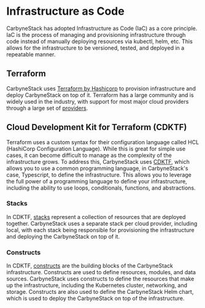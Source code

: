 # Infrastructure as Code

CarbyneStack has adopted Infrastructure as Code (IaC) as a core principle. IaC is the process of managing and provisioning infrastructure through code instead of manually deploying resources via kubectl, helm, etc. This allows for the infrastructure to be versioned, tested, and deployed in a repeatable manner.

## Terraform

CarbyneStack uses [Terraform by Hashicorp](https://www.terraform.io/) to provision infrastructure and deploy CarbyneStack on top of it.  Terraform has a large community and is widely used in the industry, with support for most major cloud providers through a large set of [providers](https://registry.terraform.io/browse/providers?product_intent=terraform).

## Cloud Development Kit for Terraform (CDKTF)

Terraform uses a custom syntax for their configuration language called HCL (HashiCorp Configuration Language).  While this is great for simple use cases, it can become difficult to manage as the complexity of the infrastructure grows.  To address this, CarbyneStack uses [CDKTF](https://learn.hashicorp.com/tutorials/terraform/cdktf), which allows you to use a common programming language, in CarbyneStack's case, Typescript, to define the infrastructure. This allows you to leverage the full power of a programming language to define your infrastructure, including the ability to use loops, conditionals, functions, and abstractions.  

### Stacks

In CDKTF, [stacks](https://developer.hashicorp.com/terraform/cdktf/concepts/stacks) represent a collection of resources that are deployed together.  CarbyneStack uses a separate stack per cloud provider, including local, with each stack being responsible for provisioning the infrastructure and deploying the CarbyneStack on top of it.  

### Constructs

In CDKTF, [constructs](https://developer.hashicorp.com/terraform/cdktf/concepts/constructs) are the building blocks of the CarbyneStack infrastructure.  Constructs are used to define resources, modules, and data sources.  CarbyneStack uses constructs to define the resources that make up the infrastructure, including the Kubernetes cluster, networking, and storage.  Constructs are also used to define the CarbyneStack Helm chart, which is used to deploy the CarbyneStack on top of the infrastructure.


